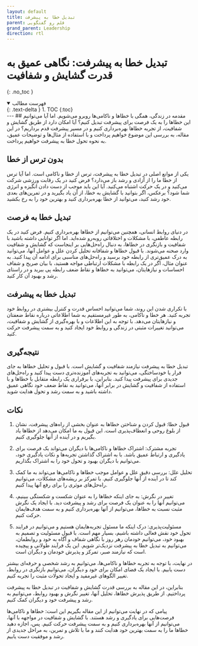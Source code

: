 ```yaml
---
layout: default
title: تبدیل خطا به پیشرفت
parent: قلم رو گفتگویی
grand_parent: Leadership
direction: rtl
---
```


# تبدیل خطا به پیشرفت: نگاهی عمیق به قدرت گشایش و شفافیت
{: .no_toc }

<details open markdown="block">
  <summary>
    فهرست مطالب
  </summary>
  {: .text-delta }
1. TOC
{:toc}
</details>
---
## مقدمه
در زندگی، همگی با خطاها و ناکامی‌ها روبرو می‌شویم. اما آیا می‌توانیم این خطاها را به یک فرصت برای پیشرفت تبدیل کنیم؟ آیا امکان دارد از طریق گشایش و شفافیت، از تجربه خطاها بهره‌برداری کنیم و در مسیر پیشرفت قدم برداریم؟ در این مقاله، به بررسی این موضوع خواهیم پرداخت و با استفاده از مثال‌ها و توضیحات عمیق، به نحوه تحول خطا به پیشرفت خواهیم پرداخت.

## بدون ترس از خطا
یکی از موانع اصلی در تبدیل خطا به پیشرفت، ترس از خطا و ناکامی است. اما آیا ترس از خطا ما را از آزادی و رشد باز می‌دارد؟ فرض کنید در یک رقابت ورزشی شرکت می‌کنید و در یک حرکت اشتباه می‌کنید. آیا این باید موجب از دست دادن انگیزه و انرژی شما شود؟ برعکس، اگر بتوانید با گشایش به خطا، از آن یاد بگیرید و در تمرین‌های بعدی خود رشد کنید، می‌توانید از خطا بهره‌برداری کنید و بهترین خود را به رخ بکشید.

## تبدیل خطا به فرصت
در دنیای روابط انسانی، همچنین می‌توانیم از خطاها بهره‌برداری کنیم. فرض کنید در یک رابطه عاطفی، با مشکلات و اختلافاتی روبه‌رو شده‌اید. اما اگر توانایی داشته باشید با شفافیت و بازنگری در خطاها، به دنبال راه‌حل‌هایی بر اینجاست که گشایش و شفافیت وارد صحنه می‌شوند. با قبول خطاها و شفافانه تحلیل کردن علل و عوامل آنها، می‌توانید به درک عمیق‌تری از رابطه خود برسید و راه‌حل‌های مناسبی برای ادامه آن پیدا کنید. به عنوان مثال، اگر در یک رابطه با مشکلات ارتباطی مواجه هستید، با بیان صریح و شفاف احساسات و نیازهایتان، می‌توانید به خطاها و نقاط ضعف رابطه پی ببرید و در راستای رشد و بهبود آن کار کنید.

## تبدیل خطا به پیشرفت
با تکراری شدن این روند، شما می‌توانید احساس قدرت و کنترل بیشتری در روابط خود تجربه کنید. هر خطا و ناکامی، به طور غیرمستقیم به شما اطلاعاتی درباره نقاط ضعفتان و نیازهایتان می‌دهد. با توجه به این اطلاعات و با بهره‌گیری از گشایش و شفافیت، می‌توانید تغییرات مثبتی در زندگی و روابط خود ایجاد کنید و به سمت پیشرفت حرکت کنید.

## نتیجه‌گیری
تبدیل خطا به پیشرفت نیازمند شفافیت و گشایش است. با قبول و تحلیل خطاها به جای فرار یا خودساختگی، می‌توانید به تجربه‌های آموزنده‌تری دست پیدا کنید و راه‌حل‌های جدیدی برای پیشرفت پیدا کنید. بنابراین، با برقراری یک رابطه متقابل با خطاها و با استفاده از شفافیت و گشایش در برابر آنها، می‌توانید به نقاط ضعف خود نگاهی عمیق داشته باشید و به سمت رشد و تحول هدایت شوید.

## نکات
1. قبول خطا: قبول کردن و شناختن خطاها به عنوان بخشی از راه‌های پیشرفت، نشان از بلوغ روحی و انعطاف‌پذیری است. این قبول به ما امکان می‌دهد از خطاها یاد بگیریم و در آینده از آنها جلوگیری کنیم.

2. تجربه مشترک: اشتراک خطاها و ناکامی‌ها با دیگران می‌تواند یک فرصت برای یادگیری و ارتباط عمیق باشد. با به اشتراک گذاشتن تجربه‌ها و نکات یادگیری خود، می‌توانیم با دیگران بهبود و تحول خود را به اشتراک بگذاریم.

3. تحلیل علل: بررسی دقیق علل و عوامل موجب خطاها و ناکامی‌ها می‌تواند به ما کمک کند تا در آینده از آنها جلوگیری کنیم. با تمرکز بر ریشه‌های مشکلات، می‌توانیم راه‌حل‌های موثری را برای رفع آنها پیدا کنیم.

4. تغییر در نگرش: به جای اینکه خطاها را به عنوان شکست و شکستگی ببینیم، می‌توانیم آنها را به عنوان یک فرصت برای رشد و پیشرفت دید. با ایجاد یک نگرش مثبت نسبت به خطاها، می‌توانیم از آنها بهره‌برداری کنیم و به سمت هدف‌هایمان حرکت کنیم.

5. مسئولیت‌پذیری: درک اینکه ما مسئول تجربه‌هایمان هستیم و می‌توانیم در فرایند تحول خود نقش فعالی داشته باشیم، بسیار مهم است. با قبول مسئولیت و تصمیم به بهبود خود، می‌توانیم خودمان رهر روز با نگاهی شفاف و آگاه به خود و روابطمان، می‌توانیم به تبدیل خطا به پیشرفت نزدیک‌تر شویم. این یک فرآیند طولانی و پیچیده است که نیازمند صبر، تمرکز و پذیرش خودمان و دیگران است.

در نهایت، با توجه به تجربه خطاها و ناکامی‌ها، می‌توانیم به رشد شخصی و حرفه‌ای بیشتر دست یابیم. با ایجاد یک فضای امکان برای خود و دیگران، می‌توانیم بازنگری در روابط، تغییر الگوهای غیرمفید و ایجاد تحولات مثبت را تجربه کنیم.

بنابراین، در این مقاله به بررسی قدرت گشایش و شفافیت در تبدیل خطا به پیشرفت پرداختیم. از طریق پذیرش خطاها، تحلیل آنها، تغییر نگرش و بهبود روابط، می‌توانیم به رشد و پیشرفت خود و دیگران کمک کنیم.

پیامی که در نهایت می‌توانیم از این مقاله بگیریم این است: خطاها و ناکامی‌ها فرصت‌هایی برای یادگیری و رشد هستند. با گشایش و شفافیت در مواجهه با آنها، می‌توانیم از آنها بهره‌برداری کنیم و به سمت پیشرفت حرکت کنیم. پس، اجازه دهید خطاها ما را به سمت بهترین خود هدایت کنند و ما با تلاش و تمرین، به مراحل جدیدی از رشد و موفقیت دست یابیم.
